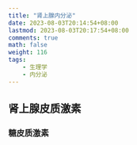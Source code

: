 ```yaml
---
title: "肾上腺内分泌"
date: 2023-08-03T20:14:54+08:00
lastmod: 2023-08-03T20:17:54+08:00
comments: true
math: false
weight: 116
tags:
    - 生理学
    - 内分泌
---
```


## 肾上腺皮质激素

### 糖皮质激素

